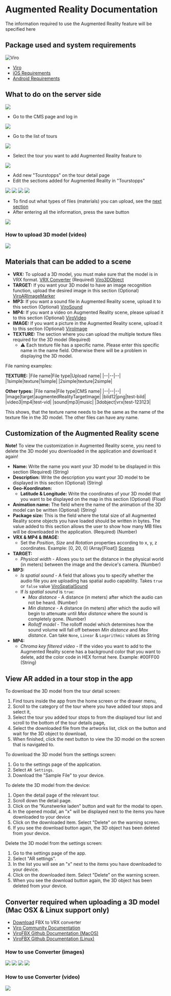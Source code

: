 # Augmented Reality Documentation

The information required to use the Augmented Reality feature will be specified here

## Package used and system requirements

![Viro](https://raw.githubusercontent.com/ViroCommunity/virocommunity.github.io/main/viro_community_logo.png)

- [Viro](https://viro-community.readme.io)
- [iOS Requirements](https://developer.apple.com/library/archive/documentation/DeviceInformation/Reference/iOSDeviceCompatibility/DeviceCompatibilityMatrix/DeviceCompatibilityMatrix.html)
- [Android Requirements](https://developers.google.com/ar/devices)

## What to do on the server side

![](./assets/ModelUpload/ModelUpload0.png)

- Go to the CMS page and log in

![](./assets/ModelUpload/ModelUpload1.png)

- Go to the list of tours

![](./assets/ModelUpload/ModelUpload2.png)

- Select the tour you want to add Augmented Reality feature to

![](./assets/ModelUpload/ModelUpload3.png)

- Add new "Tourstopps" on the tour detail page
- Edit the sections added for Augmented Reality in "Tourstopps"

![](./assets/ModelUpload/ModelUpload4.png)
![](./assets/ModelUpload/ModelUpload5.png)
![](./assets/ModelUpload/ModelUpload6.png)
![](./assets/ModelUpload/ModelUpload7.png)

- To find out what types of files (materials) you can upload, see the [next section](#materials-that-can-be-added-to-a-scene)
- After entering all the information, press the save button

![](./assets/ModelUpload/ModelUpload8.png)

### How to upload 3D model (video)

[![](./assets/ModelUpload/thumb.png)](https://www.youtube.com/watch?v=0i_jmbDfhes)

## Materials that can be added to a scene

- **VRX:** To upload a 3D model, you must make sure that the model is in VRX format. [VRX Converter](#converter-required-when-uploading-a-3d-model-mac-osx--linux-support-only) (Required) [Viro3DObject](https://viro-community.readme.io/docs/viro3dobject)
- **TARGET:** If you want your 3D model to have an image recognition function, upload the desired image in this section (Optional) [ViroARImageMarker](https://viro-community.readme.io/docs/viroarimagemarker)
- **MP3:** If you want a sound file in Augmented Reality scene, upload it to this section (Optional) [ViroSound](https://viro-community.readme.io/docs/virosound)
- **MP4:** If you want a video on Augmented Reality scene, please upload it to this section (Optional) [ViroVideo](https://viro-community.readme.io/docs/virovideo)
- **IMAGE:** If you want a picture in the Augmented Reality scene, upload it to this section (Optional) [ViroImage](https://viro-community.readme.io/docs/viroimage)
- **TEXTURE:** The section where you can upload the multiple texture files required for the 3D model (Required)
  - :warning: Each texture file has a specific name. Please enter this specific name in the name field. Otherwise there will be a problem in displaying the 3D model.

File naming examples:

**TEXTURE:**
|File name|File type|Upload name|
|--|--|--|
|1simple|texture|1simple|
|2simple|texture|2simple|

**Other types:**
|File name|File type|CMS name|
|--|--|--|
|image|target|augmentedRealityTargetImage|
|bild12|png|test-bild|
|video3|mp4|test-vid|
|sound|mp3|music|
|3dobject|vrx|test-123123|

This shows, that the texture name needs to be the same as the name of the texture file in the 3D model. The other files can have any name.

## Customization of the Augmented Reality scene

**Note!** To view the customization in Augmented Reality scene, you need to delete the 3D model you downloaded in the application and download it again!

- **Name:** Write the name you want your 3D model to be displayed in this section (Required) (String)
- **Description:** Write the description you want your 3D model to be displayed in this section (Optional) (String)
- **Geo-Koordinaten:**
  - **Latitude & Longitude:** Write the coordinates of your 3D model that you want to be displayed on the map in this section (Optional) (Float)
- **Animation name:** The field where the name of the animation of the 3D model can be written (Optional) (String)
- **Package size:** This is the field where the total size of all Augmented Reality scene objects you have loaded should be written in bytes. The value added to this section allows the user to show how many MB files will be downloaded in the application. (Required) (Number)
- **VRX & MP4 & IMAGE:**
  - Set the _Position_, _Size_ and _Rotation_ properties according to x, y, z coordinates. Example: [0, 20, 0] (Array[Float]) [Scenes](https://viro-community.readme.io/docs/scenes)
- **TARGET:**
  - _Physical width_ - Allows you to set the distance in the physical world (in meters) between the image and the device's camera. (Number)
- **MP3:**
  - _Is spatial sound_ - A field that allows you to specify whether the audio file you are uploading has spatial audio capability. Takes `true` or `false` value [ViroSpatialSound](https://viro-community.readme.io/docs/virospatialsound#onfinish)
  - If _Is spatial sound_ is `true`:
    - _Max distance_ - A distance (in meters) after which the audio can not be heard. (Number)
    - _Min distance_ - A distance (in meters) after which the audio will begin to attenuate until _Max distance_ where the sound is completely gone. (Number)
    - _Rolloff model_ - The rolloff model which determines how the sound volume will fall off between _Min distance_ and _Max distance_. Can take `None`, `Linear` & `Logarithmic` values as String
- **MP4:**
  - _Chroma key filtered video_ - If the video you want to add to the Augmented Reality scene has a background color that you want to delete, add the color code in HEX format here. Example: #00FF00 (String)

## View AR added in a tour stop in the app

To download the 3D model from the tour detail screen:

1. Find tours inside the app from the home screen or the drawer menu,
2. Scroll to the category of the tour where you have added tour stops and select it,
3. Select the tour you added tour stops to from the displayed tour list and scroll to the bottom of the tour details page,
4. Select the downloaded file from the artworks list, click on the button and wait for the 3D object to download,
5. When finished, click the next button to view the 3D model on the screen that is navigated to.

To download the 3D model from the settings screen:

1. Go to the settings page of the application.
2. Select `AR Settings`.
3. Download the "Sample File" to your device.

To delete the 3D model from the device:

1. Open the detail page of the relevant tour.
2. Scroll down the detail page.
3. Click on the "Kunstwerke laden" button and wait for the modal to open.
4. In the opened modal, an "x" will be displayed next to the items you have downloaded to your device
5. Click on the downloaded item. Select "Delete" on the warning screen.
6. If you see the download button again, the 3D object has been deleted from your device.

Delete the 3D model from the settings screen:

1. Go to the settings page of the app.
2. Select "AR settings".
3. In the list you will see an "x" next to the items you have downloaded to your device.
4. Click on the downloaded item. Select "Delete" on the warning screen.
5. When you see the download button again, the 3D object has been deleted from your device.

## Converter required when uploading a 3D model (Mac OSX & Linux support only)

- [Download](https://fileserver.smart-village.app/development/augmented-reality/VRX_Converter/bin/ViroFBX) FBX to VRX converter
- [Viro Community Documentation](https://viro-community.readme.io/docs/3d-objects#fbx)
- [ViroFBX Github Documentation (MacOS)](https://github.com/ViroCommunity/ViroFBX)
- [ViroFBX Github Documentation (Linux)](https://github.com/ViroCommunity/ViroFBX/tree/linux-support)

### How to use Converter (images)

![](./assets/VRXConverter/VRXConverter1.png)
![](./assets/VRXConverter/VRXConverter2.png)
![](./assets/VRXConverter/VRXConverter3.png)
![](./assets/VRXConverter/VRXConverter4.png)

### How to use Converter (video)

[![](./assets/VRXConverter/thumb.png)](https://www.youtube.com/watch?v=VANrglRc5v4)

